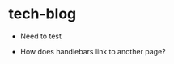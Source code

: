 # tech-blog

<!-- WHEN I visit the site for the first time
THEN I am presented with the homepage, which includes existing blog posts if any have been posted; navigation links for the homepage and the dashboard; and the option to log in -->
* Need to test

<!-- WHEN I click on the homepage option
THEN I am taken to the homepage -->
* How does handlebars link to another page?

<!-- WHEN I click on any other links in the navigation
THEN I am prompted to either sign up or sign in -->

<!-- WHEN I choose to sign up
THEN I am prompted to create a username and password -->

<!-- WHEN I click on the sign-up button
THEN my user credentials are saved and I am logged into the site -->

<!-- WHEN I revisit the site at a later time and choose to sign in
THEN I am prompted to enter my username and password -->

<!-- WHEN I am signed in to the site
THEN I see navigation links for the homepage, the dashboard, and the option to log out -->

<!-- WHEN I click on the homepage option in the navigation
THEN I am taken to the homepage and presented with existing blog posts that include the post title and the date created -->

<!-- WHEN I click on an existing blog post
THEN I am presented with the post title, contents, post creator’s username, and date created for that post and have the option to leave a comment -->

<!-- WHEN I enter a comment and click on the submit button while signed in
THEN the comment is saved and the post is updated to display the comment, the comment creator’s username, and the date created -->

<!-- WHEN I click on the dashboard option in the navigation
THEN I am taken to the dashboard and presented with any blog posts I have already created and the option to add a new blog post -->

<!-- WHEN I click on the button to add a new blog post
THEN I am prompted to enter both a title and contents for my blog post -->

<!-- WHEN I click on the button to create a new blog post
THEN the title and contents of my post are saved and I am taken back to an updated dashboard with my new blog post -->

<!-- WHEN I click on one of my existing posts in the dashboard
THEN I am able to delete or update my post and taken back to an updated dashboard -->

<!-- WHEN I click on the logout option in the navigation
THEN I am signed out of the site -->

<!-- WHEN I am idle on the page for more than a set time
THEN I am automatically signed out of the site  -->